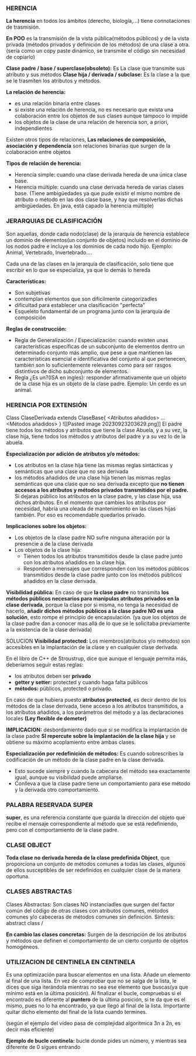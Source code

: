 ### HERENCIA
**La herencia** en todos los ámbitos (derecho, biología,...) tiene connotaciones de trasmisión.

**En POO** es la transmisión de la vista pública(métodos públicos) y de la vista privada (métodos privados y definición de los métodos) de una clase a otra.
(sería como un copy paste dinámico, se transmite el código sin necesidad de copiarlo)

**Clase padre / base / superclase(obsoleto):** Es La clase que transmite sus atributo y sus métodos
**Clase hija / derivada / subclase:** Es la clase a la que se le trasmiten los atributos y métodos.

**La relación de herencia:**
 - es una relación binaria entre clases
 - si existe una relación de herencia, no es necesario que exista una colaboración entre los objetos de sus clases aunque tampoco lo impide
 - los objetos de la clase de una relación de herencia son, a priori, independientes

Existen otros tipos de relaciones, **Las relaciones de composición, asociación y dependencia** son relaciones binarias que surgen de la colaboración entre objetos

**Tipos de relación de herencia:**
- Herencia simple: cuando una clase derivada hereda de una única clase base.
- Herencia múltiple: cuando una clase derivada hereda de varias clases base.
	(Tiene ambigüedades ya que pude existir el mismo nombre de atributo o método en las dos clase base, y hay que resolverlas dichas ambigüedades. En java, está capado la herencia múltiple)


### JERARQUIAS DE CLASIFICACIÓN
Son aquellas, donde cada nodo(clase) de la jerarquía de herencia establece un dominio de elementos(un conjunto de objetos) incluido en el dominio de los nodos padre e incluye a los dominios de cada nodo hijo.
Ejemplo: Animal, Vertebrado, Invertebrado....

Cada una de las clases en la jerarquía de clasificación, solo tiene que escribir en lo que se especializa, ya que lo demás lo hereda

**Características:**
- Son subjetivas
- contemplan elementos que son difícilmente categorizadles
- dificultad para establecer una clasificación "perfecta"
- Esqueleto fundamental de un programa junto con la jerarquía de composición

**Reglas de construcción:**
- Regla de Generalización / Especialización: cuando existen unas características específicas de un subconjunto de elementos dentro un determinado conjunto más amplio, que pese a que mantienen las características esencial e identificativa del conjunto al que pertenecen, también son lo suficientemente relevantes como para ser rasgos distintivos de dicho subconjunto de elementos.
- Regla ¿Es un?(ISA en ingles): responder afirmativamente que un objeto de la clase hija es un objeto de la clase padre.
	Ejemplo: Un cerdo es un animal.


### HERENCIA POR EXTENSIÓN
Class ClaseDerivada extends ClaseBase{
	\<Atributos añadidos\>
	...
	\<Métodos añadidos\>
}
![[Pasted image 20230923203629.png]]
El padre tiene todos los métodos y atributos que tiene la clase Abuela, y a su vez, la clase hija, tiene todos los métodos y atributos del padre y a su vez lo de la abuela.

**Especialización por adición de atributos y/o métodos:**
- Los atributos en la clase hija tiene las mismas reglas sintácticas y semánticas que una clase que no sea derivada
- los métodos añadidos de una clase hija tienen las mismas reglas semánticas que una clase que no sea derivada excepto que **no tienen accesos a los atributos y métodos privados transmitidos por el padre.**
Si dejaras público los atributos en la clase padre, y las clase hija, usa dichos atributos. En el momento que cambies los atributos por necesidad, habría una oleada de mantenimiento en las clases hijas también. Por eso es recomendable quedarlos privado.

**Implicaciones sobre los objetos:**
- Los objetos de la clase padre NO sufre ninguna alteración por la presencie a de la clase derivada
- Los objetos de la clase hija:
	- Tienen todos los atributos transmitidos desde la clase padre junto con los atributos añadidos en la clase hija.
	- Responden a mensajes que corresponden con los métodos públicos transmitidos desde la clase padre junto con los métodos públicos añadidos en la clase derivada.

**Visibilidad pública:**
En caso de que **la clase padre** no transmita **los métodos públicos necesarios para manipulas atributos privados en la clase derivada**, porque la clase por si misma, no tenga la necesidad de hacerlo, **añadir dichos métodos públicos a la clase padre NO es una solución**, esto rompe el principio de encapsulación.
(ya que los objetos de la clase padre dan a conocer mas allá de lo que se le solicitaba previamente a la existencia de la clase derivada)

SOLUCION
**Visibilidad protected:** Los miembros(atributos y/o métodos) son accesibles en la implantación de la clase y en cualquier clase derivada.

En el libro de C++ de Stroustrup, dice que aunque el lenguaje permita más, deberíamos seguir estas reglas:
- los atributos deben ser **privado**
- **getter y setter:** protected y cuando haga falta públicos
- **métodos:** públicos, protected o privado.


En caso de que hubiera puesto **atributos protected**, es decir dentro de los métodos de la clase derivada, tiene acceso a los atributos transmitidos, a los atributos añadidos, a los parámetros del método y a las declaraciones locales **(Ley flexible de demeter)**

**IMPLICACION:** desbordamiento dado que si se modifica la implantación de la clase padre **SI repercute sobre la implantación de la clase hija** y se obtiene su máximo acoplamiento entre ambas clases.


**Especialización por redefinición de métodos:**
Es cuando sobrescribes la codificación de un método de la clase padre en la clase derivada.
- Esto sucede siempre y cuando la cabecera del método sea exactamente igual, aunque su visibilidad puede ampliarse.
- Conlleva a que la clase padre tiene un comportamiento para ese método y la derivada otro comportamiento.

### PALABRA RESERVADA SUPER
**super**, es una referencia constante que guarda la dirección del objeto que recibe el mensaje correspondiente al método que se está redefiniendo, pero con el comportamiento de la clase padre.
### CLASE OBJECT
**Toda clase no derivada hereda de la clase predefinida Object**, que proporciona un conjunto de métodos comunes a todas las clases, algunos de ellos susceptibles de ser redefinidos en cualquier clase de la manera oportuna.

### CLASES ABSTRACTAS
Clases Abstractas: Son clases NO instanciadles que surgen del factor común del código de otras clases con atributos comunes, métodos comunes y/o cabeceras de métodos comunes sin definición. 
Síntesis: abstract class /<ClaseAbstracta/>


**En cambio las clases concretas:** Surgen de la descripción de los atributos y métodos que definen el comportamiento de un cierto conjunto de objetos homogéneos.
### UTILIZACION DE CENTINELA EN CENTINELA
Es una optimización para buscar elementos en una lista. 
Añade un elemento al final de una lista. En vez de comprobar que no se salga de la lista, le dices que siga iterándola mientras no sea ese elemento que buscas(ya que mínimo está en la última posición). Al finalizar el bucle, compruebas si el encontrado es diferente al **puntero** de la última posición, si te da que es el mismo, pues no lo ha encontrado, ya que llegó al final de la lista. Importante quitar dicho elemento del final de la lista cuando termines.

(según el ejemplo del video pasa de complejidad algorítmica 3n a 2n, es decir más eficiente)

**Ejemplo de bucle centinela:** bucle donde pides un número, y mientras sea diferente de 0 sigues entrando

